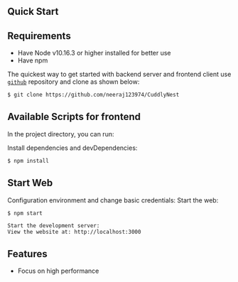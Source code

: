## Quick Start

## Requirements
 * Have Node v10.16.3 or higher installed for better use
 * Have npm


The quickest way to get started with backend server and frontend client use
[`github`](https://github.com/neeraj123974/ReactNodeTestTask) repository and clone as shown below:

```bash
$ git clone https://github.com/neeraj123974/CuddlyNest
```
## Available Scripts for frontend

In the project directory, you can run:

Install dependencies and devDependencies:
```bash
$ npm install
```

## Start Web
Configuration environment and change basic credentials:
  Start the web:
```bash
$ npm start

```
   
    Start the development server: 
    View the website at: http://localhost:3000

## Features

  * Focus on high performance


